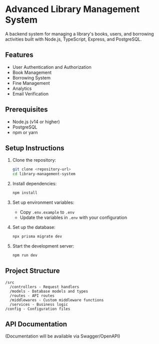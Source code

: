 # Advanced Library Management System

A backend system for managing a library's books, users, and borrowing activities built with Node.js, TypeScript, Express, and PostgreSQL.

## Features

- User Authentication and Authorization
- Book Management
- Borrowing System
- Fine Management
- Analytics
- Email Verification

## Prerequisites

- Node.js (v14 or higher)
- PostgreSQL
- npm or yarn

## Setup Instructions

1. Clone the repository:
   ```bash
   git clone <repository-url>
   cd library-management-system
   ```

2. Install dependencies:
   ```bash
   npm install
   ```

3. Set up environment variables:
   - Copy `.env.example` to `.env`
   - Update the variables in `.env` with your configuration

4. Set up the database:
   ```bash
   npx prisma migrate dev
   ```

5. Start the development server:
   ```bash
   npm run dev
   ```

## Project Structure

```
/src
  /controllers - Request handlers
  /models - Database models and types
  /routes - API routes
  /middlewares - Custom middleware functions
  /services - Business logic
/config - Configuration files
```

## API Documentation

(Documentation will be available via Swagger/OpenAPI) 